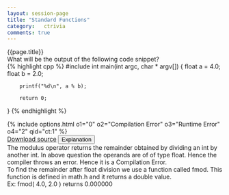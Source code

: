 ```yaml
---
layout: session-page
title: "Standard Functions"
category:	ctrivia
comments: true
---
```


<div class="session-title">
	{{page.title}}
</div>

<section>
<div class="question">
	<div class="para">What will be the output of the following code snippet?</div>
{% highlight cpp %}
#include <stdio.h>
int main(int argc, char * argv[]) {
        float a = 4.0;
        float b = 2.0;

        printf("%d\n", a % b);

        return 0;
}
{% endhighlight %}
</div>
<div class="options">
{% include options.html o1="0" o2="Compilation Error" o3="Runtime Error" o4="2" qid="ct:1" %}
</div>
<div class="explanation">
	<div class="actions text-right">
		<a href="{{ "/files/ctrivia/ct1.c" | prepend: site.baseurl }}" class="btn link-button">Download source</a>
		<button class="btn link-button explanation-button">Explanation</button>
	</div>
	<div class="explanation-content">
		<div class="para">
			The modulus operator returns the remainder obtained by dividing an <emphasis class="code">int</emphasis> by another <emphasis class="code">int</emphasis>. In above question the operands are of of type <emphasis class="code">float</emphasis>. Hence the compiler throws an error. Hence it is a Compilation Error.
		</div>
		<div class="para">
			To find the remainder after float division we use a function called <emphasis class="code">fmod</emphasis>. This function is defined in <emphasis class="code">math.h</emphasis> and it returns a <emphasis class="code">double</emphasis> value.
		</div>
		<div class="para">
			Ex: fmod( 4.0, 2.0 ) returns 0.000000
		</div>
	</div>
	<br>
</div>
</section>